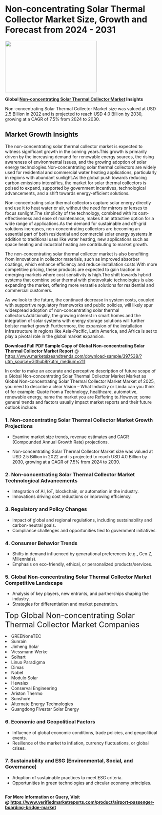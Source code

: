 <H1>Non-concentrating Solar Thermal Collector Market Size, Growth and Forecast from 2024 - 2031</H1><img class="aligncenter size-medium wp-image-584254" src="https://thirdeyenews.in/wp-content/uploads/2024/09/Global-Market-Research-300x168.jpeg" alt="" width="300" height="168" /><p><strong>Global&nbsp;<a href="https://www.marketsizeandtrends.com/download-sample/397538/?utm_source=Github8j?utm_medium=211">Non-concentrating Solar Thermal Collector Market</a> Insights</strong></p><p>Non-concentrating Solar Thermal Collector Market size was valued at USD 2.5 Billion in 2022 and is projected to reach USD 4.0 Billion by 2030, growing at a CAGR of 7.5% from 2024 to 2030.</p><p><h2>Market Growth Insights</h2> <p>The non-concentrating solar thermal collector market is expected to witness significant growth in the coming years.This growth is primarily driven by the increasing demand for renewable energy sources, the rising awareness of environmental issues, and the growing adoption of solar energy technologies.Non-concentrating solar thermal collectors are widely used for residential and commercial water heating applications, particularly in regions with abundant sunlight.As the global push towards reducing carbon emissions intensifies, the market for solar thermal collectors is poised to expand, supported by government incentives, technological advancements, and a shift towards energy-efficient solutions.</p> <p>Non-concentrating solar thermal collectors capture solar energy directly and use it to heat water or air, without the need for mirrors or lenses to focus sunlight.The simplicity of the technology, combined with its cost-effectiveness and ease of maintenance, makes it an attractive option for a wide range of applications.As the demand for sustainable and off-grid solutions increases, non-concentrating collectors are becoming an essential part of both residential and commercial solar energy systems.In addition to traditional uses like water heating, new applications such as space heating and industrial heating are contributing to market growth.</p> <p>The non-concentrating solar thermal collector market is also benefiting from innovations in collector materials, such as improved absorber coatings, which enhance efficiency and reduce installation costs.With more competitive pricing, these products are expected to gain traction in emerging markets where cost sensitivity is high.The shift towards hybrid systems that combine solar thermal with photovoltaic technologies is also expanding the market, offering more versatile solutions for residential and commercial customers.</p> <p>As we look to the future, the continued decrease in system costs, coupled with supportive regulatory frameworks and public policies, will likely spur widespread adoption of non-concentrating solar thermal collectors.Additionally, the growing interest in smart homes and the integration of solar systems with energy storage solutions will further bolster market growth.Furthermore, the expansion of the installation infrastructure in regions like Asia-Pacific, Latin America, and Africa is set to play a pivotal role in the global market expansion.</p> <p><span class=""><strong>Download Full PDF Sample Copy of Global Non-concentrating Solar Thermal Collector Market Report</strong> @ <a href="https://www.marketsizeandtrends.com/download-sample/397538/?utm_source=Github8j?utm_medium=211" target="_blank">https://www.marketsizeandtrends.com/download-sample/397538/?utm_source=Github8j?utm_medium=211</a></span></p><p>In order to make an accurate and perceptive description of future scope of a Global&nbsp;Non-concentrating Solar Thermal Collector Market Market as Global&nbsp;Non-concentrating Solar Thermal Collector Market Market of 2025, you need to describe a clear Vision &ndash; What Industry or Linda can you think of for example: Quote from a Technology, healthcare, automotive, renewable energy, name the market you are Reffering to.However, some general trends and factors usually impact market reports and their future outlook include:</p><h3>1.&nbsp;<strong>Non-concentrating Solar Thermal Collector Market Growth Projections</strong></h3><ul><li>Examine market size trends, revenue estimates and CAGR (Compounded Annual Growth Rate) projections.</li><li><p>Non-concentrating Solar Thermal Collector Market size was valued at USD 2.5 Billion in 2022 and is projected to reach USD 4.0 Billion by 2030, growing at a CAGR of 7.5% from 2024 to 2030.</p></li></ul><h3>2.&nbsp;<strong>Non-concentrating Solar Thermal Collector Market Technological Advancements</strong></h3><ul><li>Integration of AI, IoT, blockchain, or automation in the industry.</li><li>Innovations driving cost reductions or improving efficiency.</li></ul><h3>3.&nbsp;<strong>Regulatory and Policy Changes</strong></h3><ul><li>Impact of global and regional regulations, including sustainability and carbon-neutral goals.</li><li>Compliance challenges and opportunities tied to government initiatives.</li></ul><h3>4.&nbsp;<strong>Consumer Behavior Trends</strong></h3><ul><li>Shifts in demand influenced by generational preferences (e.g., Gen Z, Millennials).</li><li>Emphasis on eco-friendly, ethical, or personalized products/services.</li></ul><h3>5.&nbsp;<strong>Global Non-concentrating Solar Thermal Collector Market Competitive Landscape</strong></h3><ul><li>Analysis of key players, new entrants, and partnerships shaping the industry.</li><li>Strategies for differentiation and market penetration.</li></ul><p data-pm-slice="1 1 []"><span style="color: inherit; font-family: inherit; font-size: 25px;">Top Global Non-concentrating Solar Thermal Collector Market Companies</span></p><div class="" data-test-id=""><p><li>GREENoneTEC</li><li> Sunrain</li><li> Jinheng Solar</li><li> Viessmann Werke</li><li> Solhart</li><li> Linuo Paradigma</li><li> Dimas</li><li> Nobel</li><li> Modulo Solar</li><li> Hewalex</li><li> Conserval Engineering</li><li> Ariston Thermo</li><li> Sunshore</li><li> Alternate Energy Technologies</li><li> Guangdong Fivestar Solar Energy</li></p></div><h3>6.&nbsp;<strong>Economic and Geopolitical Factors</strong></h3><ul><li>Influence of global economic conditions, trade policies, and geopolitical events.</li><li>Resilience of the market to inflation, currency fluctuations, or global crises.</li></ul><h3>7.&nbsp;<strong>Sustainability and ESG (Environmental, Social, and Governance)</strong></h3><ul><li>Adoption of sustainable practices to meet ESG criteria.</li><li>Opportunities in green technologies and circular economy principles.</li></ul><h2><strong style="font-size: 14px;">For More Information or Query, Visit @&nbsp;</strong><a style="background-color: #ffffff; font-size: 14px;" href="https://www.marketsizeandtrends.com/report/non-concentrating-solar-thermal-collector-market/" target="_blank">https://www.verifiedmarketreports.com/product/airport-passenger-boarding-bridge-market</a></h2>